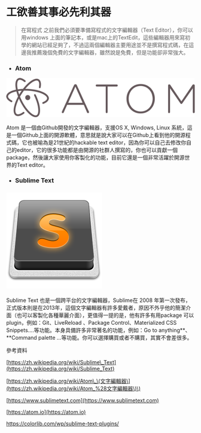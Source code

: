 # 工欲善其事必先利其器

> 在寫程式 之前我們必須要準備寫程式的文字編輯器（Text Editor），你可以用windows 上面的筆記本，或是mac上的TextEdit，這些編輯器用來寫初學的網站已經足夠了，不過這兩個編輯器主要用途並不是撰寫程式碼，在這邊我推薦幾個免費的文字編輯器，雖然說是免費，但是功能卻非常強大。

* ### Atom

![](/assets/Atom_icon.png)

Atom 是一個由Github開發的文字編輯器，支援OS X, Windows, Linux 系統，這是一個Github上面的開源軟體，意思就是說大家可以在Github上看到他的開源程式碼，它也被喻為是21世紀的hackable text editor，因為你可以自己去修改你自己的editor，它的很多功能都是由開源的社群人撰寫的，你也可以貢獻一個package，然後讓大家使用你客製化的功能，目前它還是一個非常活躍於開源世界的Text editor。

* ### Sublime Text

### ![](/assets/Sublime_Text_Logo.png)

Sublime Text 也是一個跨平台的文字編輯器，Sublime在 2008 年第一次發布，正式版本則是在2013年，這個文字編輯器有許多愛戴者，原因不外乎他的簡潔介面（也可以客製化各種華麗介面），更值得一提的是，他有許多有用package 可以plugin，例如：Git、LiveReload 、Package Control、Materialized CSS Snippets....等功能。本身具備許多非常著名的功能，例如：Go to anything**、**Command palette ...等功能。你可以選擇購買或者不購買，其實不會差很多。



參考資料

[https://zh.wikipedia.org/wiki/Sublime\_Text](https://zh.wikipedia.org/wiki/Sublime_Text)

[https://zh.wikipedia.org/wiki/Atom\_\(文字編輯器\](https://zh.wikipedia.org/wiki/Atom_%28文字編輯器\)\)

[https://www.sublimetext.com](https://www.sublimetext.com)

[https://atom.io](https://atom.io)

https://colorlib.com/wp/sublime-text-plugins/





